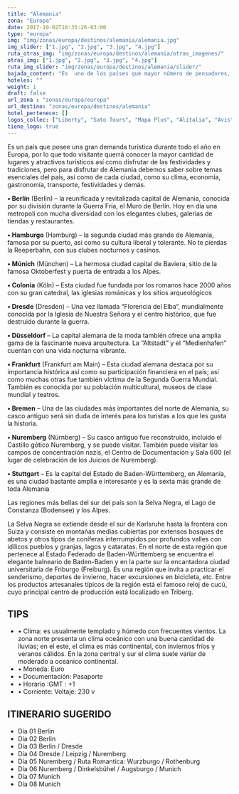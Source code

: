 ```yaml
---
title: "Alemania"
zona: "Europa"
date: 2017-10-02T16:35:26-03:00
type: "europa"
img: "img/zonas/europa/destinos/alemania/alemania.jpg"
img_slider: ["1.jpg", "2.jpg", "3.jpg", "4.jpg"]
ruta_otras_img: "img/zonas/europa/destinos/alemania/otras_imagenes/"
otras_img: ["1.jpg", "2.jpg", "3.jpg", "4.jpg"]
ruta_img_slider: "img/zonas/europa/destinos/alemania/slider/"
bajada_content: "Es  uno de los países que mayor número de pensadores, músicos y hombres ilustres que ha aportado al mundo a lo largo de la historia. Pero no sólo con eso basta, pues son muchos los atractivos turísticos que ofrece Alemania. De sus bellos paisajes destacan la región de Baviera, los majestuosos castillos repartidos por el Rin y la Selva Negra. Entre las más populares ciudades de Alemania se pueden nombrar a Berlín, Hamburgo, Múnich, Colonia y Frankfurt."
hoteles: ""
weight: 1
draft: false
url_zona : "zonas/europa/europa"
url_destino: "zonas/europa/destinos/alemania"
hotel_pertenece: []
logos_collec: ["Liberty", "Sato Tours", "Mapa Plus", "Alitalia", "Avis", "Assist Card"]
tiene_logo: true
---
```


Es un país que posee una gran demanda turística durante todo el año en Europa, por lo que todo visitante querrá conocer la mayor cantidad de lugares y atractivos turísticos así como disfrutar de las festividades y tradiciones, pero para disfrutar de Alemania debemos saber sobre temas esenciales del país, así como de cada ciudad, como su clima, economía, gastronomía, transporte, festividades y demás.

**• Berlín** (Berlin) – la reunificada y revitalizada capital de Alemania, conocida por su división durante la Guerra Fría, el Muro de Berlín. Hoy en día una metropoli con mucha diversidad con los elegantes clubes, galerías      de tiendas y restaurantes.

**• Hamburgo** (Hamburg) – la segunda ciudad más grande de Alemania, famosa por su puerto, así como su cultura liberal y tolerante. No te  pierdas la Reeperbahn, con sus clubes nocturnos y casinos.

**• Múnich** (München) – La hermosa ciudad capital de Baviera, sitio de la famosa Oktoberfest y puerta de entrada a los Alpes.

**• Colonia** (Köln) – Esta ciudad fue fundada por los romanos hace 2000 años con su gran catedral, las iglesias románicas y los sitios arqueológicos

**• Dresde** (Dresden) – Una vez llamada “Florencia del Elba“, mundialmente conocida por la Iglesia de Nuestra Señora y el centro histórico, que fue destruido durante la guerra.

**• Düsseldorf** – La capital alemana de la moda también ofrece una amplia gama de la fascinante nueva arquitectura. La “Altstadt” y el “Medienhafen” cuentan con una vida nocturna vibrante.

**• Frankfurt** (Frankfurt am Main) – Esta ciudad alemana destaca por su importancia histórica así como su participación financiera en el país; así como muchas otras fue también víctima de la Segunda Guerra Mundial. También es conocida por su población multicultural, museos de clase mundial y teatros.

**• Bremen** – Una de las ciudades más importantes del norte de Alemania, su casco antiguo será sin duda de interés para los turistas a los que les gusta la historia.

**• Nuremberg** (Nürnberg) – Su casco antiguo fue reconstruido, incluido el Castillo gótico Nuremberg, y se puede visitar. También puede visitar los campos de concentración nazis, el Centro de Documentación y Sala 600 (el lugar de celebración de los Juicios de Nuremberg).

**• Stuttgart** –  Es la capital del Estado de Baden-Württemberg, en Alemania, es una ciudad bastante amplia e interesante y es la sexta más grande de toda Alemania


Las regiones más bellas del sur del país son la Selva Negra, el Lago de Constanza (Bodensee) y los Alpes.

La Selva Negra se extiende desde el sur de Karlsruhe hasta la frontera con Suiza y consiste en montañas medias cubiertas por extensos bosques de abetos y otros tipos de coníferas interrumpidos por profundos valles con idílicos pueblos y granjas, lagos y cataratas. En el norte de esta región que pertenece al Estado Federado de Baden-Württemberg se encuentra el elegante balneario de Baden-Baden y en la parte sur la encantadora ciudad universitaria de Friburgo (Freiburg). Es una región que invita a practicar el senderismo, deportes de invierno, hacer excursiones en bicicleta, etc. Entre los productos artesanales típicos de la región está el famoso reloj de cucú, cuyo principal centro de producción está localizado en Triberg.

## TIPS
- • Clima: es usualmente templado y húmedo con frecuentes vientos. La zona norte presenta un clima oceánico con una buena cantidad de lluvias; en el este, el clima es más continental, con inviernos fríos y veranos cálidos. En la zona central y sur el clima suele variar de moderado a oceánico continental.
- • Moneda:   Euro
- • Documentación:   Pasaporte
- • Horario :GMT : +1
- • Corriente:   Voltaje: 230 v

## ITINERARIO SUGERIDO
- Día 01      Berlin
- Día 02      Berlin
- Día 03      Berlin / Dresde
- Día 04      Dresde / Leipzig / Nuremberg
- Día 05      Nuremberg / Ruta Romantica: Wurzburgo / Rothenburg
- Día 06      Nuremberg / Dinkelsbühel / Augsburgo / Munich
- Día 07      Munich
- Día 08      Munich
